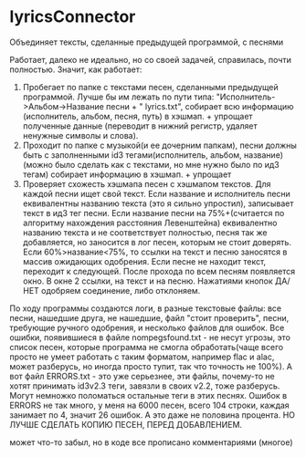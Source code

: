 # lyricsConnector
Объединяет тексты, сделанные предыдущей программой, с песнями

Работает, далеко не идеально, но со своей задачей, справилась, почти полностью.
Значит, как работает:
1) Пробегает по папке с текстами песен, сделанными предыдущей программой. Лучше бы им лежать по пути типа: "Исполнитель->Альбом->Название песни + " lyrics.txt", собирает всю информацию (исполнитель, альбом, песня, путь) в хэшмап. + упрощает полученные данные (переводит в нижний регистр, удаляет ненужные символы и слова).
2) Проходит по папке с музыкой(и ее дочерним папкам), песни должны быть с заполненными id3 тегами(исполнитель, альбом, название)(можно было сделать как с текстами, но мне нужно было по ид3 тегам) собирает информацию в хэшмап.  + упрощает
3) Проверяет схожесть хэшмапа песен с хэшмапом текстов. Для каждой песни ищет свой текст. Если название и исполнитель песни еквивалентны названию текста (это я сильно упростил), записывает текст в ид3 тег песни. Если название песни на 75%+(считается по алгоритму нахождения расстояния Левенштейна) еквивалентно названию текста и не соответствует полностью, песня так же добавляется, но заносится в лог песен, которым не стоит доверять. Если 60%>название<75%, то ссылки на текст и песню заносятся в массив ожидающих одобрения.
Если песне не находит текст, переходит к следующей.
После прохода по всем песням появляется окно. В окне 2 ссылки, на текст и на песню. Нажатиями кнопок ДА/НЕТ одобряем соединение, либо отклоняем. 

По ходу программы создаются логи, в разные текстовые файлы: все песни, нашедшие друга, не нашедшие, файл "стоит проверить", песни, требующие ручного одобрения, и несколько файлов для ошибок. Все ошибки, появившиеся в файле nompegsfound.txt - не несут угрозы, это список песен, которые программа не смогла обработать(чаще всего просто не умеет работать с таким форматом, например flac и alac, может разберусь, но иногда просто тупит, так что точность не 100%). А вот файл ERRORS.txt - это уже серьезнее, эти файлы, почему-то не хотят принимать id3v2.3 теги, завязли в своих v2.2, тоже разберусь. Могут немножко поломаться остальные теги в этих песнях. Ошибок в ERRORS не так много, у меня на 6000 песен, всего 104 строки, каждая занимает по 4, значит 26 ошибок. А это даже не половина процента.
НО ЛУЧШЕ СДЕЛАТЬ КОПИЮ ПЕСЕН, ПЕРЕД ДОБАВЛЕНИЕМ.

может что-то забыл, но в коде все прописано комментариями (многое)
